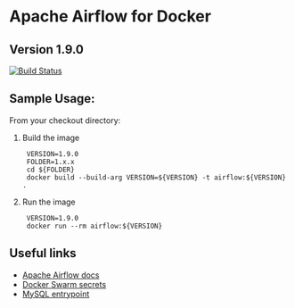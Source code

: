 # Apache Airflow for Docker
## Version 1.9.0
[![Build Status](https://travis-ci.org/zer0beat/airflow-for-docker.svg?branch=master)](https://travis-ci.org/zer0beat/airflow-for-docker)

## Sample Usage:

From your checkout directory:

1. Build the image

        VERSION=1.9.0
        FOLDER=1.x.x
        cd ${FOLDER}
        docker build --build-arg VERSION=${VERSION} -t airflow:${VERSION} .
		
2. Run the image

        VERSION=1.9.0
        docker run --rm airflow:${VERSION}

## Useful links

* [Apache Airflow docs](https://airflow.incubator.apache.org/index.html)
* [Docker Swarm secrets](https://docs.docker.com/engine/swarm/secrets/#advanced-example-use-secrets-with-a-wordpress-service)
* [MySQL entrypoint](https://raw.githubusercontent.com/docker-library/mysql/dc60c4b80f3eb5b7ef8b9ae09f16f6fab7a2fbf5/8.0/docker-entrypoint.sh)